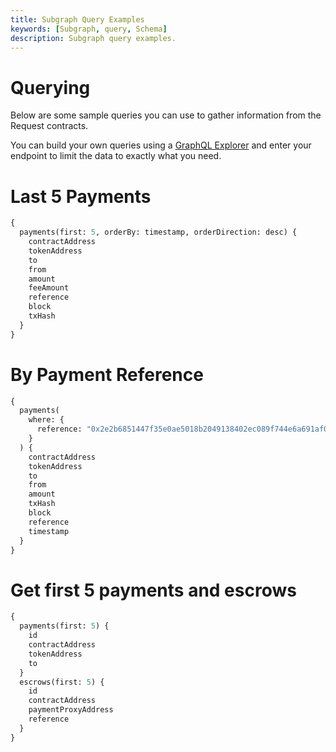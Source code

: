 ```yaml
---
title: Subgraph Query Examples
keywords: [Subgraph, query, Schema]
description: Subgraph query examples.
---
```


# Querying

Below are some sample queries you can use to gather information from the Request contracts.

You can build your own queries using a [GraphQL Explorer](https://graphiql-online.com/graphiql) and enter your endpoint to limit the data to exactly what you need.

# Last 5 Payments

```graphql
{
  payments(first: 5, orderBy: timestamp, orderDirection: desc) {
    contractAddress
    tokenAddress
    to
    from
    amount
    feeAmount
    reference
    block
    txHash
  }
}
```

# By Payment Reference

```graphql
{
  payments(
    where: {
      reference: "0x2e2b6851447f35e0ae5018b2049138402ec089f744e6a691af030f0fa731d8d8"
    }
  ) {
    contractAddress
    tokenAddress
    to
    from
    amount
    txHash
    block
    reference
    timestamp
  }
}
```

# Get first 5 payments and escrows

```graphql
{
  payments(first: 5) {
    id
    contractAddress
    tokenAddress
    to
  }
  escrows(first: 5) {
    id
    contractAddress
    paymentProxyAddress
    reference
  }
}
```
